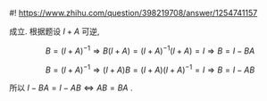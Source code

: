 #! https://www.zhihu.com/question/398219708/answer/1254741157

[comment]: <> (Answer URL: https://www.zhihu.com/question/398219708/answer/1254741157)
[comment]: <> (Question Title: 下面两个矩阵的乘法可以换位吗？)
[comment]: <> (Author Name: 采石工)
[comment]: <> (Create Time: 2020-05-30 13:56:18)

成立. 根据题设  $I+A$  可逆,

$$B = (I+A)^{-1} \Rightarrow B(I+A) = (I+A)^{-1}(I+A)=I\Rightarrow B=I-BA$$

$$B = (I+A)^{-1} \Rightarrow (I+A)B = (I+A)(I+A)^{-1}=I\Rightarrow B=I-AB$$

所以  $I-BA=I-AB\Leftrightarrow AB=BA$  .

